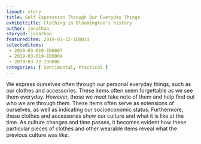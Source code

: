 ```yaml
---
layout: story
title: Self Expression Through Our Everyday Things
exhibittitle: Clothing in Bloomington's history
author: jonathan
storyid: jonathan
featureditem: 2019-03-22-ID0013
selecteditems:
 - 2019-03-019-ID0007
 - 2019-03-019-ID0004
 - 2019-03-22-ID0006
categories: [ Sentimental, Practical ]
---
```


We express ourselves often through our personal everyday things, such as our clothes and accessories. These items often seem forgettable as we see them everyday. However, those we meet take note of them and help find out who we are through them. These items often serve as extensions of ourselves, as well as indicating our socioeconomic status. Furthermore, these clothes and accessories show our culture and what it is like at the time. As culture changes and time passes, it becomes evident how these particular pieces of clothes and other wearable items reveal what the previous culture was like.
